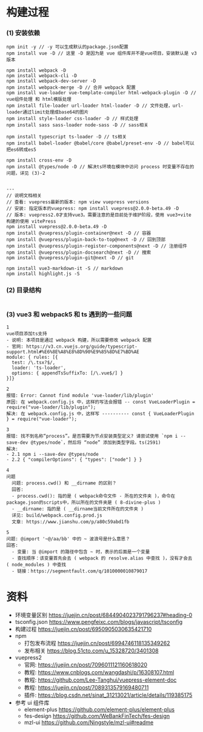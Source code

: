 # 构建过程

### (1) 安装依赖

```
npm init -y // -y 可以生成默认的package.json配置
npm install vue -D // 这里 -D 是因为是 vue 组件库并不是vue项目，安装默认是 v3 版本

npm install webpack -D
npm install webpack-cli -D
npm install webpack-dev-server -D
npm install webpack-merge -D // 合并 webpack 配置
npm install vue-loader vue-template-compiler html-webpack-plugin -D // vue组件处理 和 html模版处理
npm install file-loader url-loader html-loader -D // 文件处理，url-loader通过limit处理成base64的图片
npm install style-loader css-loader -D // 样式处理
npm install sass sass-loader node-sass -D // sass相关

npm install typescript ts-loader -D // ts相关
npm install babel-loader @babel/core @babel/preset-env -D // babel可以把es6转成es5

npm install cross-env -D
npm install @types/node -D // 解决ts环境在模块中访问 process 时变量不存在的问题，详见 (3)-2


---
// 说明文档相关
// 查看: vuepress最新的版本: npm view vuepress versions
// 安装: 指定版本的vuepress: npm install vuepress@2.0.0-beta.49 -D
// 版本: vuepress2.0才支持vue3。需要注意的是目前处于维护阶段，使用 vue3+vite 构建的使用 vitePress
npm install vuepress@2.0.0-beta.49 -D
npm install @vuepress/plugin-container@next -D // 容器
npm install @vuepress/plugin-back-to-top@next -D // 回到顶部
npm install @vuepress/plugin-register-components@next -D // 注册组件
npm install @vuepress/plugin-docsearch@next -D // 搜索
npm install @vuepress/plugin-git@next -D // git

npm install vue3-markdown-it -S // markdown
npm install highlight.js -S
```

### (2) 目录结构

```

```

### (3) vue3 和 webpack5 和 ts 遇到的一些问题

```
1
vue项目添加ts支持
- 说明: 本项目是通过 webpack 构建，所以需要修改 webpack 配置
- 官网: https://v3.cn.vuejs.org/guide/typescript-support.html#%E6%8E%A8%E8%8D%90%E9%85%8D%E7%BD%AE
module: { rules: [{
  test: /\.tsx?$/,
  loader: 'ts-loader',
  options: { appendTsSuffixTo: [/\.vue$/] }
}]}

2
报错: Error: Cannot find module 'vue-loader/lib/plugin'
原因: 在 webpack.config.js 中，这样的写法会报错 -- const VueLoaderPlugin = require("vue-loader/lib/plugin");
解决: 在 webpack.config.js 中，这样写 ---------- const { VueLoaderPlugin } = require("vue-loader");

3
报错: 找不到名称“process”。是否需要为节点安装类型定义? 请尝试使用 `npm i --save-dev @types/node`，然后将 “node” 添加到类型字段。ts(2591)
解决:
- 2.1 npm i --save-dev @types/node
- 2.2 { "compilerOptions": { "types": ["node"] } }

4
问题
  问题: process.cwd() 和 __dirname 的区别？
  回答:
  - process.cwd(): 指的是 ( webpack命令文件 - 所在的文件夹 )，命令在 package.json的scripts中，所以所在的文件夹是 ( 8-divine-plus )
  - __dirname: 指的是 ( __dirname当前文件所在的文件夹 )
  详见: build/webpack.config.prod.js
  文章: https://www.jianshu.com/p/a80c59abd1fb

5
问题: @import '~@/aa/bb' 中的 ~ 波浪号是什么意思？
回答:
  - 变量: 当 @import 的路径中包含 ~ 时，表示的后面是一个变量
  - 查找顺序：该变量首先会去 ( webpack 的 resolve.alias 中查找 )，没有才会去 ( node_modules ) 中查找
  - 链接：https://segmentfault.com/q/1010000010879017
```

# 资料

- 环境变量区别 https://juejin.cn/post/6844904023791796237#heading-0
- tsconfig.json https://www.pengfeixc.com/blogs/javascript/tsconfig
- 构建过程 https://juejin.cn/post/6950905030635421710
- npm
  - 打包发布流程 https://juejin.cn/post/6994746118135349262
  - 发布相关 https://blog.51cto.com/u_15328720/3401308
- vuepress2
  - 官网: https://juejin.cn/post/7096011121160618020
  - 教程: https://www.cnblogs.com/wangdashi/p/16308107.html
  - 教程: https://github.com/Lee-Tanghui/vuepress-element-doc
  - 教程: https://juejin.cn/post/7089313579169480711
  - 插件: https://blog.csdn.net/sinat_31213021/article/details/119385175
- 参考 ui 组件库
  - element-plus https://github.com/element-plus/element-plus
  - fes-design https://github.com/WeBankFinTech/fes-design
  - mzl-ui https://github.com/Ningstyle/mzl-ui#readme
